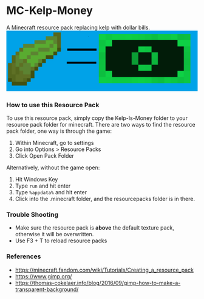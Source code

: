 # MC-Kelp-Money
A Minecraft resource pack replacing kelp with dollar bills.
![alt text](https://github.com/DylCarlson/MC-Kelp-Money/blob/main/Kelp-Is-Money/pack.png)

### How to use this Resource Pack
To use this resource pack, simply copy the Kelp-Is-Money folder to your resource pack folder for minecraft. There are two ways to find the resource pack folder, one
way is through the game:
1) Within Minecraft, go to settings
2) Go into Options > Resource Packs
3) Click Open Pack Folder

Alternatively, without the game open:
1) Hit Windows Key
2) Type `run` and hit enter
3) Type `%appdata%` and hit enter
4) Click into the .minecraft folder, and the resourcepacks folder is in there.

### Trouble Shooting
- Make sure the resource pack is **above** the default texture pack, otherwise it will be overwritten.
- Use F3 + T to reload resource packs

### References

- https://minecraft.fandom.com/wiki/Tutorials/Creating_a_resource_pack
- https://www.gimp.org/
- https://thomas-cokelaer.info/blog/2016/09/gimp-how-to-make-a-transparent-background/
